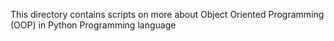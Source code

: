 This directory contains scripts on more about Object Oriented Programming (OOP) in Python Programming language
